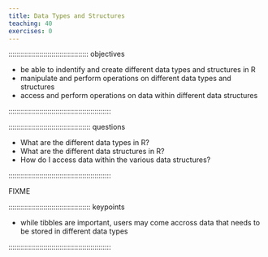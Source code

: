 ```yaml
---
title: Data Types and Structures
teaching: 40
exercises: 0
---
```


::::::::::::::::::::::::::::::::::::::: objectives

- be able to indentify and create different data types and structures in R
- manipulate and perform operations on different data types and structures
- access and perform operations on data within different data structures

::::::::::::::::::::::::::::::::::::::::::::::::::

:::::::::::::::::::::::::::::::::::::::: questions

- What are the different data types in R?
- What are the different data structures in R?
- How do I access data within the various data structures?

::::::::::::::::::::::::::::::::::::::::::::::::::

FIXME



:::::::::::::::::::::::::::::::::::::::: keypoints

- while tibbles are important, users may come accross data that needs to be stored in different data types

::::::::::::::::::::::::::::::::::::::::::::::::::


